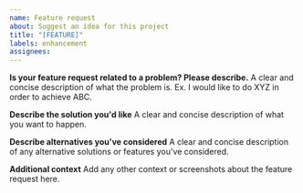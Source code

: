 ```yaml
---
name: Feature request
about: Suggest an idea for this project
title: "[FEATURE]"
labels: enhancement
assignees:
---
```


**Is your feature request related to a problem? Please describe.**
A clear and concise description of what the problem is. Ex. I would like to do XYZ in order to achieve ABC.

**Describe the solution you'd like**
A clear and concise description of what you want to happen.

**Describe alternatives you've considered**
A clear and concise description of any alternative solutions or features you've considered.

**Additional context**
Add any other context or screenshots about the feature request here.
